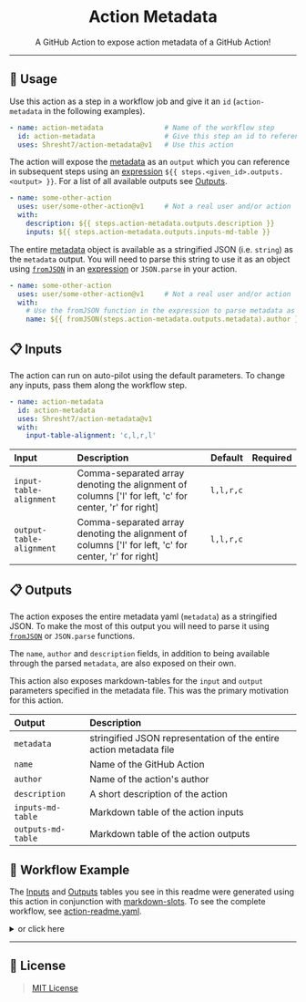 <h1 align='center'>
  Action Metadata
</h1>

<p align='center'>
<!-- slot: description -->
A GitHub Action to expose action metadata of a GitHub Action!
<!-- /slot -->
</p>

---

## 📖 Usage

Use this action as a step in a workflow job and give it an `id` (`action-metadata` in the following examples).

```yaml
- name: action-metadata               # Name of the workflow step
  id: action-metadata                 # Give this step an id to reference it later for outputs
  uses: Shresht7/action-metadata@v1   # Use this action
```

The action will expose the [metadata][1] as an `output` which you can reference in subsequent steps using an [expression][2] `${{ steps.<given_id>.outputs.<output> }}`.
For a list of all available outputs see [Outputs](#outputs).


```yaml
- name: some-other-action           
  uses: user/some-other-action@v1     # Not a real user and/or action
  with:
    description: ${{ steps.action-metadata.outputs.description }}
    inputs: ${{ steps.action-metadata.outputs.inputs-md-table }}
```

The entire [metadata][1] object is available as a stringified JSON (i.e. `string`) as the `metadata` output. You will need to parse this string to use it as an object using [`fromJSON`][3] in an [expression][2] or `JSON.parse` in your action.

```yaml
- name: some-other-action
  uses: user/some-other-action@v1     # Not a real user and/or action
  with:
    # Use the fromJSON function in the expression to parse metadata as JSON
    name: ${{ fromJSON(steps.action-metadata.outputs.metadata).author }}
```

## 📋 Inputs

The action can run on auto-pilot using the default parameters. To change any inputs, pass them along the workflow step.

```yaml
- name: action-metadata
  id: action-metadata
  uses: Shresht7/action-metadata@v1
  with:
    input-table-alignment: 'c,l,r,l'
```

<!-- slot: inputs -->
| Input                    | Description                                                                                           |   Default | Required |
| :----------------------- | :---------------------------------------------------------------------------------------------------- | --------: | :------: |
| `input-table-alignment`  | Comma-separated array denoting the alignment of columns ['l' for left, 'c' for center, 'r' for right] | `l,l,r,c` |          |
| `output-table-alignment` | Comma-separated array denoting the alignment of columns ['l' for left, 'c' for center, 'r' for right] | `l,l,r,c` |          |
<!-- /slot -->

## 📋 Outputs

The action exposes the entire metadata yaml (`metadata`) as a stringified JSON. To make the most of this output you will need to parse it using [`fromJSON`][3] or `JSON.parse` functions.

The `name`, `author` and `description` fields, in addition to being available through the parsed `metadata`, are also exposed on their own.

This action also exposes markdown-tables for the `input` and `output` parameters specified in the metadata file. This was the primary motivation for this action.

<!-- slot: outputs -->
| Output             | Description                                                        |
| :----------------- | :----------------------------------------------------------------- |
| `metadata`         | stringified JSON representation of the entire action metadata file |
| `name`             | Name of the GitHub Action                                          |
| `author`           | Name of the action's author                                        |
| `description`      | A short description of the action                                  |
| `inputs-md-table`  | Markdown table of the action inputs                                |
| `outputs-md-table` | Markdown table of the action outputs                               |
<!-- /slot -->

## 📃 Workflow Example

The [Inputs](#inputs) and [Outputs](#outputs) tables you see in this readme were generated using this action in conjunction with [markdown-slots][4]. To see the complete workflow, see [action-readme.yaml][5].

<details>

<summary>or click here</summary>

<br />

```yaml
# =============
# ACTION README
# =============

name: Action-Readme

# Activation Events
# =================

on:
  # When the action.yaml file changes
  push:
    paths:
      - action.yaml

  # Manual workflow dispatch
  workflow_dispatch:

# Jobs
# ====

jobs:
  update-readme:
    runs-on: ubuntu-latest
    steps:
      # Checkout Repository ✅
      # ======================

      - name: checkout
        uses: actions/checkout@v3

      # Retrieve Action Metadata 📜
      # ===========================

      - name: retrieve action metadata
        id: action-metadata
        uses: Shresht7/action-metadata@main

      # Markdown Slots 📋
      # =================

      - name: update readme slots
        id: markdown-slots
        uses: Shresht7/markdown-slots@main
        with:
          slots: |
            description: ${{ fromJSON(steps.action-metadata.outputs.metadata).description }}
            inputs: ${{ steps.action-metadata.outputs.inputs-md-table }}
            outputs: ${{ steps.action-metadata.outputs.outputs-md-table }}

      # Push Changes 🌎
      # ===============

      - name: check for changes
        id: git-diff
        run: |
          if git diff --exit-code; then
            echo "::set-output name=changes_exist::false"
          else
            echo "::set-output name=changes_exist::true"
          fi

      - name: commit and push
        if: ${{ steps.git-diff.outputs.changes_exist == 'true' }}
        run: |
          git config user.name 'github-actions[bot]'
          git config user.email 'github-actions[bot]@users.noreply.github.com'
          git add .
          git commit -m 'Update README.md 📄'
          git push
```

</details>

---

## 📑 License
> [MIT License](./LICENSE)

<!-- LINKS -->
[1]: https://docs.github.com/en/actions/creating-actions/metadata-syntax-for-github-actions
[2]: https://docs.github.com/en/actions/learn-github-actions/expressions
[3]: https://docs.github.com/en/actions/learn-github-actions/expressions#fromjson
[4]: https://www.github.com/Shresht7/markdown-slots
[5]: .github/workflows/action-readme.yaml